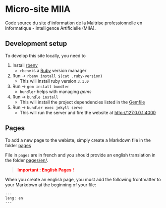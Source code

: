 # Micro-site MIIA

Code source du [site](https://iid-ulaval.github.io/miia/) d'information de la Maitrise professionnelle en Informatique - Intelligence Artificielle (MIIA).

## Development setup

To develop this site locally, you need to 
1. Install [rbenv](https://github.com/rbenv/rbenv)
   - `rbenv` is a [Ruby](https://www.ruby-lang.org/fr/) version manager
2. Run -> `rbenv install $(cat .ruby-version)`
   - This will install ruby version `3.1.0`
3. Run -> `gem install bundler`
   - `bundler` helps with managing _gems_
4. Run -> `bundle install`
   - This will install the project dependencies listed in the [Gemfile](./Gemfile)
5. Run -> `bundler exec jekyll serve`
   - This will run the server and fire the website at http://127.0.0.1:4000

## Pages

To add a new page to the webiste, simply create a Markdown file in the folder [pages](./pages/)

File in `pages` are in french and you should provide an english translation in the folder [pages/en/](./pages/en/).

> **<p style="color:red">Important : English Pages !</p>**

When you create an english page, you must add the following frontmatter to your Markdown at the beginning of your file:
```mardowm
---
lang: en
---
```
